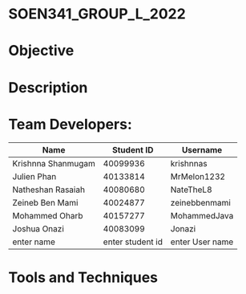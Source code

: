 # SOEN341_GROUP_L_2022

# Objective

# Description

# Team Developers:


|     Name     |  Student ID |  Username |
| ---  | ---|  --- |
|   Krishnna Shanmugam   |  40099936  |  krishnnas     |
|   Julien Phan          |  40133814  |  MrMelon1232   |
|   Natheshan Rasaiah    |  40080680  |  NateTheL8     |
|   Zeineb Ben Mami      |  40024877  |  zeinebbenmami |
|   Mohammed Oharb       |  40157277  |  MohammedJava  |
|   Joshua Onazi         |  40083099  | Jonazi         |
| enter name   |enter student id  | enter User name  |




# Tools and Techniques



